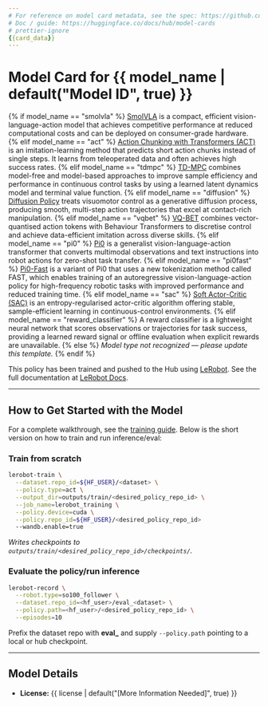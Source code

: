 ```yaml
---
# For reference on model card metadata, see the spec: https://github.com/huggingface/hub-docs/blob/main/modelcard.md?plain=1
# Doc / guide: https://huggingface.co/docs/hub/model-cards
# prettier-ignore
{{card_data}}
---
```


# Model Card for {{ model_name | default("Model ID", true) }}

<!-- Provide a quick summary of what the model is/does. -->

{% if model_name == "smolvla" %}
[SmolVLA](https://huggingface.co/papers/2506.01844) is a compact, efficient vision-language-action model that achieves competitive performance at reduced computational costs and can be deployed on consumer-grade hardware.
{% elif model_name == "act" %}
[Action Chunking with Transformers (ACT)](https://huggingface.co/papers/2304.13705) is an imitation-learning method that predicts short action chunks instead of single steps. It learns from teleoperated data and often achieves high success rates.
{% elif model_name == "tdmpc" %}
[TD-MPC](https://huggingface.co/papers/2203.04955) combines model-free and model-based approaches to improve sample efficiency and performance in continuous control tasks by using a learned latent dynamics model and terminal value function.
{% elif model_name == "diffusion" %}
[Diffusion Policy](https://huggingface.co/papers/2303.04137) treats visuomotor control as a generative diffusion process, producing smooth, multi-step action trajectories that excel at contact-rich manipulation.
{% elif model_name == "vqbet" %}
[VQ-BET](https://huggingface.co/papers/2403.03181) combines vector-quantised action tokens with Behaviour Transformers to discretise control and achieve data-efficient imitation across diverse skills.
{% elif model_name == "pi0" %}
[Pi0](https://huggingface.co/papers/2410.24164) is a generalist vision-language-action transformer that converts multimodal observations and text instructions into robot actions for zero-shot task transfer.
{% elif model_name == "pi0fast" %}
[Pi0-Fast](https://huggingface.co/papers/2501.09747) is a variant of Pi0 that uses a new tokenization method called FAST, which enables training of an autoregressive vision-language-action policy for high-frequency robotic tasks with improved performance and reduced training time.
{% elif model_name == "sac" %}
[Soft Actor-Critic (SAC)](https://huggingface.co/papers/1801.01290) is an entropy-regularised actor-critic algorithm offering stable, sample-efficient learning in continuous-control environments.
{% elif model_name == "reward_classifier" %}
A reward classifier is a lightweight neural network that scores observations or trajectories for task success, providing a learned reward signal or offline evaluation when explicit rewards are unavailable.
{% else %}
_Model type not recognized — please update this template._
{% endif %}

This policy has been trained and pushed to the Hub using [LeRobot](https://github.com/huggingface/lerobot).
See the full documentation at [LeRobot Docs](https://huggingface.co/docs/lerobot/index).

---

## How to Get Started with the Model

For a complete walkthrough, see the [training guide](https://huggingface.co/docs/lerobot/il_robots#train-a-policy).
Below is the short version on how to train and run inference/eval:

### Train from scratch

```bash
lerobot-train \
  --dataset.repo_id=${HF_USER}/<dataset> \
  --policy.type=act \
  --output_dir=outputs/train/<desired_policy_repo_id> \
  --job_name=lerobot_training \
  --policy.device=cuda \
  --policy.repo_id=${HF_USER}/<desired_policy_repo_id>
  --wandb.enable=true
```

_Writes checkpoints to `outputs/train/<desired_policy_repo_id>/checkpoints/`._

### Evaluate the policy/run inference

```bash
lerobot-record \
  --robot.type=so100_follower \
  --dataset.repo_id=<hf_user>/eval_<dataset> \
  --policy.path=<hf_user>/<desired_policy_repo_id> \
  --episodes=10
```

Prefix the dataset repo with **eval\_** and supply `--policy.path` pointing to a local or hub checkpoint.

---

## Model Details

- **License:** {{ license | default("\[More Information Needed]", true) }}
